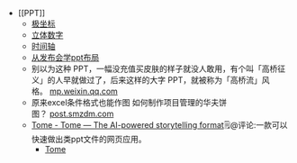 - [[PPT]]
    - [极坐标](https://www.diigo.com/outliner/diigo_items/904019/12128769/540816987?key=34d57b46e1)
    - [立体数字](https://www.diigo.com/outliner/diigo_items/904019/12128769/540817067?key=34d57b46e1)
    - [时间轴](https://www.diigo.com/outliner/diigo_items/904019/12128769/540816871?key=34d57b46e1)
    - [从发布会学ppt布局](https://www.diigo.com/outliner/diigo_items/904019/12128769/541579100?key=34d57b46e1)
    - 别以为这种 PPT，一幅没充值买皮肤的样子就没人敢用，有个叫「高桥征义」的人早就做过了，后来这样的大字 PPT，就被称为「高桥流」风格。 [mp.weixin.qq.com](https://mp.weixin.qq.com/s?__biz=MjM5MDgxNjc0MA==&mid=2651023228&idx=1&sn=383459eb1ac1d3356a24b40740d5e204&chksm=bd48c7f78a3f4ee14934441a511b6b435a35a254fe9f0aa614ba24b12ac9aa6e61e345c3ad26)
    - 原来excel条件格式也能作图 如何制作项目管理的华夫饼图？ [post.smzdm.com](https://post.smzdm.com/p/aqnl9m97/)
    - [Tome - Tome — The AI-powered storytelling format](https://beta.tome.app/)🗒@评论:一款可以快速做出类ppt文件的网页应用。
        - [Tome](https://tome.app/xinyihengi)
